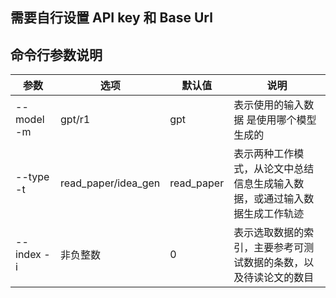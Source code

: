 ## 需要自行设置 API key 和 Base Url
## 命令行参数说明

| 参数         | 选项    | 默认值 |  说明   |
|---------|---------|--------| -- |
| --model -m  | gpt/r1  | gpt | 表示使用的输入数据 是使用哪个模型生成的 |
| --type -t | read_paper/idea_gen | read_paper | 表示两种工作模式，从论文中总结信息生成输入数据，或通过输入数据生成工作轨迹 |
| --index -i | 非负整数 | 0 | 表示选取数据的索引，主要参考可测试数据的条数，以及待读论文的数目 | |
